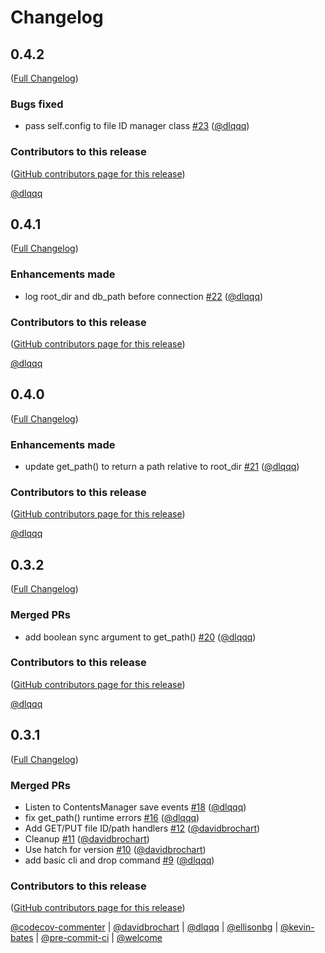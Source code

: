 # Changelog

<!-- <START NEW CHANGELOG ENTRY> -->

## 0.4.2

([Full Changelog](https://github.com/jupyter-server/jupyter_server_fileid/compare/v0.4.1...15a183a28eb63741659971585acff9a23be05c18))

### Bugs fixed

- pass self.config to file ID manager class [#23](https://github.com/jupyter-server/jupyter_server_fileid/pull/23) ([@dlqqq](https://github.com/dlqqq))

### Contributors to this release

([GitHub contributors page for this release](https://github.com/jupyter-server/jupyter_server_fileid/graphs/contributors?from=2022-10-20&to=2022-10-21&type=c))

[@dlqqq](https://github.com/search?q=repo%3Ajupyter-server%2Fjupyter_server_fileid+involves%3Adlqqq+updated%3A2022-10-20..2022-10-21&type=Issues)

<!-- <END NEW CHANGELOG ENTRY> -->

## 0.4.1

([Full Changelog](https://github.com/jupyter-server/jupyter_server_fileid/compare/v0.4.0...99bd17b2502e67fbe2b4952675762027a9d438c2))

### Enhancements made

- log root_dir and db_path before connection [#22](https://github.com/jupyter-server/jupyter_server_fileid/pull/22) ([@dlqqq](https://github.com/dlqqq))

### Contributors to this release

([GitHub contributors page for this release](https://github.com/jupyter-server/jupyter_server_fileid/graphs/contributors?from=2022-10-20&to=2022-10-20&type=c))

[@dlqqq](https://github.com/search?q=repo%3Ajupyter-server%2Fjupyter_server_fileid+involves%3Adlqqq+updated%3A2022-10-20..2022-10-20&type=Issues)

## 0.4.0

([Full Changelog](https://github.com/jupyter-server/jupyter_server_fileid/compare/v0.3.2...a4a6683f4f3e134f2a06788ca6347d57aa07c1cd))

### Enhancements made

- update get_path() to return a path relative to root_dir [#21](https://github.com/jupyter-server/jupyter_server_fileid/pull/21) ([@dlqqq](https://github.com/dlqqq))

### Contributors to this release

([GitHub contributors page for this release](https://github.com/jupyter-server/jupyter_server_fileid/graphs/contributors?from=2022-10-19&to=2022-10-20&type=c))

[@dlqqq](https://github.com/search?q=repo%3Ajupyter-server%2Fjupyter_server_fileid+involves%3Adlqqq+updated%3A2022-10-19..2022-10-20&type=Issues)

## 0.3.2

([Full Changelog](https://github.com/jupyter-server/jupyter_server_fileid/compare/v0.3.1...16535e222d705401142ad98b1d869fb30754d47e))

### Merged PRs

- add boolean sync argument to get_path() [#20](https://github.com/jupyter-server/jupyter_server_fileid/pull/20) ([@dlqqq](https://github.com/dlqqq))

### Contributors to this release

([GitHub contributors page for this release](https://github.com/jupyter-server/jupyter_server_fileid/graphs/contributors?from=2022-10-18&to=2022-10-19&type=c))

[@dlqqq](https://github.com/search?q=repo%3Ajupyter-server%2Fjupyter_server_fileid+involves%3Adlqqq+updated%3A2022-10-18..2022-10-19&type=Issues)

## 0.3.1

([Full Changelog](https://github.com/jupyter-server/jupyter_server_fileid/compare/v0.3.0...b17224adff24fd729683c9d8ebe46c6dad3c6752))

### Merged PRs

- Listen to ContentsManager save events [#18](https://github.com/jupyter-server/jupyter_server_fileid/pull/18) ([@dlqqq](https://github.com/dlqqq))
- fix get_path() runtime errors [#16](https://github.com/jupyter-server/jupyter_server_fileid/pull/16) ([@dlqqq](https://github.com/dlqqq))
- Add GET/PUT file ID/path handlers [#12](https://github.com/jupyter-server/jupyter_server_fileid/pull/12) ([@davidbrochart](https://github.com/davidbrochart))
- Cleanup [#11](https://github.com/jupyter-server/jupyter_server_fileid/pull/11) ([@davidbrochart](https://github.com/davidbrochart))
- Use hatch for version [#10](https://github.com/jupyter-server/jupyter_server_fileid/pull/10) ([@davidbrochart](https://github.com/davidbrochart))
- add basic cli and drop command [#9](https://github.com/jupyter-server/jupyter_server_fileid/pull/9) ([@dlqqq](https://github.com/dlqqq))

### Contributors to this release

([GitHub contributors page for this release](https://github.com/jupyter-server/jupyter_server_fileid/graphs/contributors?from=2022-10-10&to=2022-10-18&type=c))

[@codecov-commenter](https://github.com/search?q=repo%3Ajupyter-server%2Fjupyter_server_fileid+involves%3Acodecov-commenter+updated%3A2022-10-10..2022-10-18&type=Issues) | [@davidbrochart](https://github.com/search?q=repo%3Ajupyter-server%2Fjupyter_server_fileid+involves%3Adavidbrochart+updated%3A2022-10-10..2022-10-18&type=Issues) | [@dlqqq](https://github.com/search?q=repo%3Ajupyter-server%2Fjupyter_server_fileid+involves%3Adlqqq+updated%3A2022-10-10..2022-10-18&type=Issues) | [@ellisonbg](https://github.com/search?q=repo%3Ajupyter-server%2Fjupyter_server_fileid+involves%3Aellisonbg+updated%3A2022-10-10..2022-10-18&type=Issues) | [@kevin-bates](https://github.com/search?q=repo%3Ajupyter-server%2Fjupyter_server_fileid+involves%3Akevin-bates+updated%3A2022-10-10..2022-10-18&type=Issues) | [@pre-commit-ci](https://github.com/search?q=repo%3Ajupyter-server%2Fjupyter_server_fileid+involves%3Apre-commit-ci+updated%3A2022-10-10..2022-10-18&type=Issues) | [@welcome](https://github.com/search?q=repo%3Ajupyter-server%2Fjupyter_server_fileid+involves%3Awelcome+updated%3A2022-10-10..2022-10-18&type=Issues)
